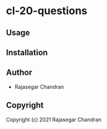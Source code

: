 # cl-20-questions



## Usage

## Installation

## Author

* Rajasegar Chandran

## Copyright

Copyright (c) 2021 Rajasegar Chandran

